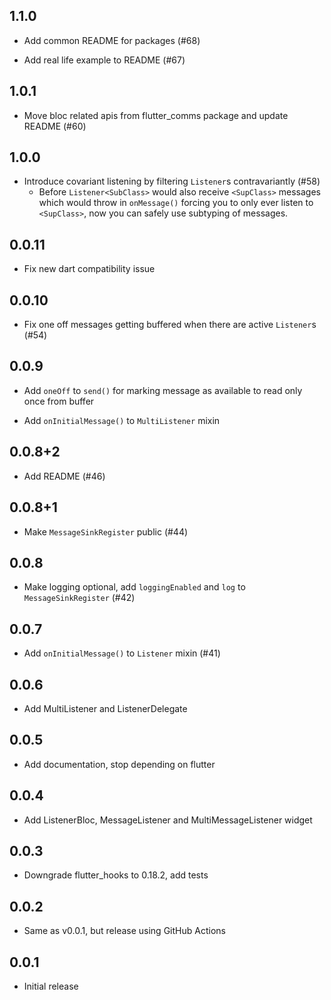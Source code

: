 ## 1.1.0

- Add common README for packages (#68)

- Add real life example to README (#67)

## 1.0.1

- Move bloc related apis from flutter_comms package and update README (#60)

## 1.0.0

- Introduce covariant listening by filtering `Listener`s contravariantly (#58)
    - Before `Listener<SubClass>` would also receive `<SupClass>` messages which
    would throw in `onMessage()` forcing you to only ever listen to `<SupClass>`,
    now you can safely use subtyping of messages.

## 0.0.11

- Fix new dart compatibility issue

## 0.0.10

- Fix one off messages getting buffered when there are active `Listener`s (#54)

## 0.0.9

- Add `oneOff` to `send()` for marking message as available to read only once
from buffer

- Add `onInitialMessage()` to `MultiListener` mixin

## 0.0.8+2

- Add README (#46)

## 0.0.8+1

- Make `MessageSinkRegister` public (#44)

## 0.0.8

- Make logging optional, add `loggingEnabled` and `log` to `MessageSinkRegister` (#42)

## 0.0.7

- Add `onInitialMessage()` to `Listener` mixin (#41)

## 0.0.6

- Add MultiListener and ListenerDelegate

## 0.0.5

- Add documentation, stop depending on flutter

## 0.0.4

- Add ListenerBloc, MessageListener and MultiMessageListener widget

## 0.0.3

- Downgrade flutter_hooks to 0.18.2, add tests

## 0.0.2

- Same as v0.0.1, but release using GitHub Actions

## 0.0.1

- Initial release
